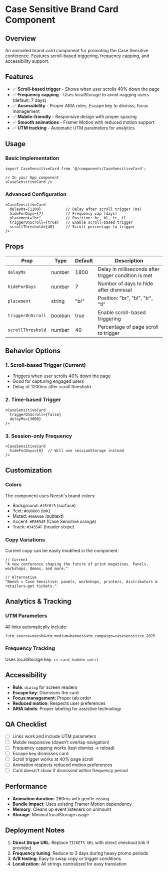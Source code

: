# Case Sensitive Brand Card Component

## Overview
An animated brand card component for promoting the Case Sensitive conference. Features scroll-based triggering, frequency capping, and accessibility support.

## Features
- ✅ **Scroll-based trigger** - Shows when user scrolls 40% down the page
- ✅ **Frequency capping** - Uses localStorage to avoid nagging users (default: 7 days)
- ✅ **Accessibility** - Proper ARIA roles, Escape key to dismiss, focus management
- ✅ **Mobile-friendly** - Responsive design with proper spacing
- ✅ **Smooth animations** - Framer Motion with reduced motion support
- ✅ **UTM tracking** - Automatic UTM parameters for analytics

## Usage

### Basic Implementation
```tsx
import CaseSensitiveCard from '@/components/CaseSensitiveCard';

// In your App component
<CaseSensitiveCard />
```

### Advanced Configuration
```tsx
<CaseSensitiveCard 
  delayMs={1200}           // Delay after scroll trigger (ms)
  hideForDays={7}          // Frequency cap (days)
  placement="br"           // Position: br, bl, tr, tl
  triggerOnScroll={true}   // Enable scroll-based trigger
  scrollThreshold={40}     // Scroll percentage to trigger
/>
```

## Props

| Prop | Type | Default | Description |
|------|------|---------|-------------|
| `delayMs` | number | 1800 | Delay in milliseconds after trigger condition is met |
| `hideForDays` | number | 7 | Number of days to hide after dismissal |
| `placement` | string | "br" | Position: "br", "bl", "tr", "tl" |
| `triggerOnScroll` | boolean | true | Enable scroll-based triggering |
| `scrollThreshold` | number | 40 | Percentage of page scroll to trigger |

## Behavior Options

### 1. Scroll-based Trigger (Current)
- Triggers when user scrolls 40% down the page
- Good for capturing engaged users
- Delay of 1200ms after scroll threshold

### 2. Time-based Trigger
```tsx
<CaseSensitiveCard 
  triggerOnScroll={false}
  delayMs={3000}
/>
```

### 3. Session-only Frequency
```tsx
<CaseSensitiveCard 
  hideForDays={0}  // Will use sessionStorage instead
/>
```

## Customization

### Colors
The component uses Neesh's brand colors:
- Background: `#f8f6f3` (surface)
- Text: `#000000` (ink)
- Muted: `#666666` (subtext)
- Accent: `#E86945` (Case Sensitive orange)
- Track: `#34354F` (header stripe)

### Copy Variations
Current copy can be easily modified in the component:
```tsx
// Current
"A new conference shaping the future of print magazines. Panels, workshops, demos, and more."

// Alternative
"Neesh × Case Sensitive: panels, workshops, printers, distributors & retailers—get tickets."
```

## Analytics & Tracking

### UTM Parameters
All links automatically include:
```
?utm_source=neesh&utm_medium=banner&utm_campaign=casesensitive_2025
```

### Frequency Tracking
Uses localStorage key: `cs_card_hidden_until`

## Accessibility

- **Role**: `dialog` for screen readers
- **Escape key**: Dismisses the card
- **Focus management**: Proper tab order
- **Reduced motion**: Respects user preferences
- **ARIA labels**: Proper labeling for assistive technology

## QA Checklist

- [ ] Links work and include UTM parameters
- [ ] Mobile responsive (doesn't overlap navigation)
- [ ] Frequency capping works (test dismiss → reload)
- [ ] Escape key dismisses card
- [ ] Scroll trigger works at 40% page scroll
- [ ] Animation respects reduced motion preferences
- [ ] Card doesn't show if dismissed within frequency period

## Performance

- **Animation duration**: 260ms with gentle easing
- **Bundle impact**: Uses existing Framer Motion dependency
- **Memory**: Cleans up event listeners on unmount
- **Storage**: Minimal localStorage usage

## Deployment Notes

1. **Direct Stripe URL**: Replace `TICKETS_URL` with direct checkout link if provided
2. **Frequency tuning**: Reduce to 3 days during heavy promo periods
3. **A/B testing**: Easy to swap copy or trigger conditions
4. **Localization**: All strings centralized for easy translation
